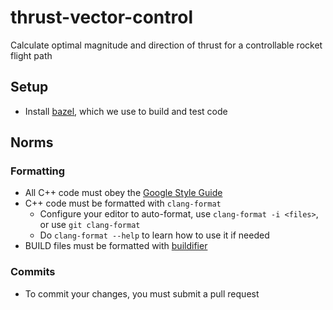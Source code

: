 # thrust-vector-control
Calculate optimal magnitude and direction of thrust for a controllable rocket flight path

## Setup
- Install [bazel](https://docs.bazel.build/versions/main/install.html), which we use to build and test code

## Norms
### Formatting
- All C++ code must obey the [Google Style Guide](https://google.github.io/styleguide/cppguide.html)
- C++ code must be formatted with `clang-format`
    - Configure your editor to auto-format, use `clang-format -i <files>`, or use `git clang-format`
    - Do `clang-format --help` to learn how to use it if needed
- BUILD files must be formatted with [buildifier](https://github.com/bazelbuild/buildtools/blob/master/buildifier/README.md)

### Commits
- To commit your changes, you must submit a pull request
